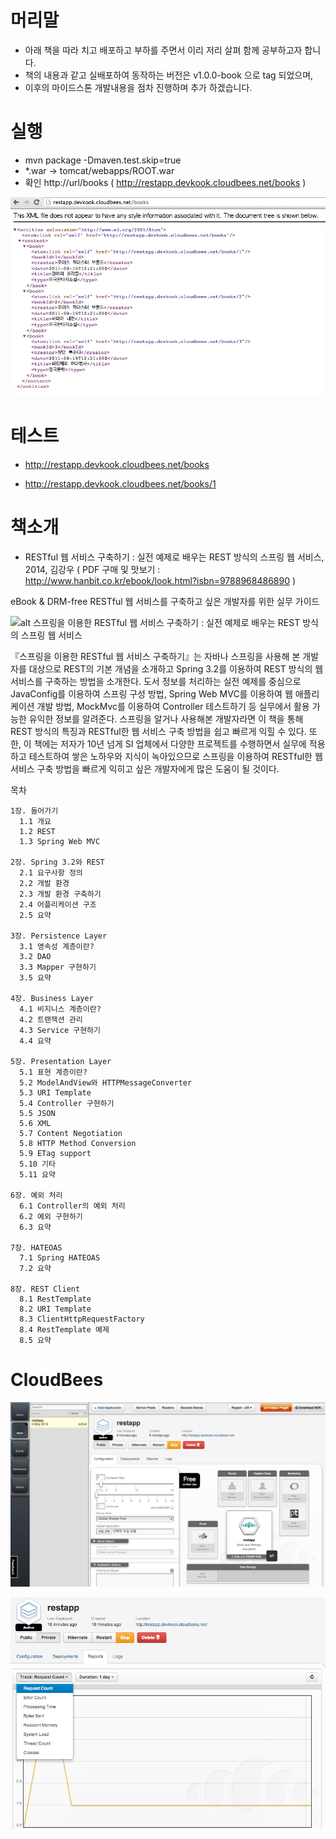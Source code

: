 # 머리말
* 아래 책을 따라 치고 배포하고 부하를 주면서 이리 저리 살펴 함께 공부하고자 합니다.
* 책의 내용과 같고 실배포하여 동작하는 버전은 v1.0.0-book 으로 tag 되었으며,
* 이후의 마이드스톤 개발내용을 점차 진행하며 추가 하겠습니다.

# 실행
* mvn package -Dmaven.test.skip=true
* *.war -> tomcat/webapps/ROOT.war
* 확인 http://url/books ( http://restapp.devkook.cloudbees.net/books )

![in_chrome](https://raw.githubusercontent.com/devkook/book-restapp-all/master/share/image/test_chrom_books.png)

# 테스트
* http://restapp.devkook.cloudbees.net/books


* http://restapp.devkook.cloudbees.net/books/1

# 책소개
* RESTful 웹 서비스 구축하기 : 실전 예제로 배우는 REST 방식의 스프링 웹 서비스, 2014, 김강우 ( PDF 구매 및 맛보기 : http://www.hanbit.co.kr/ebook/look.html?isbn=9788968486890 )

eBook & DRM-free
RESTful 웹 서비스를 구축하고 싶은 개발자를 위한 실무 가이드

![alt 스프링을 이용한 RESTful 웹 서비스 구축하기 : 실전 예제로 배우는 REST 방식의 스프링 웹 서비스](http://image.hanbit.co.kr/ebookcover/m_9788968486890.gif)

『스프링을 이용한 RESTful 웹 서비스 구축하기』는 자바나 스프링을 사용해 본 개발자를 대상으로 REST의 기본 개념을 소개하고 Spring 3.2를 이용하여 REST 방식의 웹 서비스를 구축하는 방법을 소개한다. 
도서 정보를 처리하는 실전 예제를 중심으로 JavaConfig를 이용하여 스프링 구성 방법, Spring Web MVC를 이용하여 웹 애플리케이션 개발 방법, MockMvc를 이용하여 Controller 테스트하기 등 실무에서 활용 가능한 유익한 정보를 알려준다. 스프링을 알거나 사용해본 개발자라면 이 책을 통해 REST 방식의 특징과 RESTful한 웹 서비스 구축 방법을 쉽고 빠르게 익힐 수 있다. 
또한, 이 책에는 저자가 10년 넘게 SI 업체에서 다양한 프로젝트를 수행하면서 실무에 적용하고 테스트하여 쌓은 노하우와 지식이 녹아있으므로 스프링을 이용하여 RESTful한 웹 서비스 구축 방법을 빠르게 익히고 싶은 개발자에게 많은 도움이 될 것이다.

목차

```
1장. 들어가기
  1.1 개요
  1.2 REST
  1.3 Spring Web MVC

2장. Spring 3.2와 REST
  2.1 요구사항 정의
  2.2 개발 환경
  2.3 개발 환경 구축하기
  2.4 어플리케이션 구조
  2.5 요약

3장. Persistence Layer
  3.1 영속성 계층이란?
  3.2 DAO
  3.3 Mapper 구현하기
  3.5 요약

4장. Business Layer
  4.1 비지니스 계층이란?
  4.2 트랜잭션 관리
  4.3 Service 구현하기
  4.4 요약

5장. Presentation Layer
  5.1 표현 계층이란?
  5.2 ModelAndView와 HTTPMessageConverter
  5.3 URI Template
  5.4 Controller 구현하기
  5.5 JSON
  5.6 XML
  5.7 Content Negotiation
  5.8 HTTP Method Conversion
  5.9 ETag support
  5.10 기타
  5.11 요약

6장. 예외 처리
  6.1 Controller의 예외 처리
  6.2 예외 구현하기
  6.3 요약

7장. HATEOAS
  7.1 Spring HATEOAS
  7.2 요약

8장. REST Client
  8.1 RestTemplate
  8.2 URI Template
  8.3 ClientHttpRequestFactory
  8.4 RestTemplate 예제
  8.5 요약
```

# CloudBees
![apps_architecture](https://raw.githubusercontent.com/devkook/book-restapp-all/master/share/image/cloudbees_AppsPortal.png)

![report](https://raw.githubusercontent.com/devkook/book-restapp-all/master/share/image/cloudbees_report.png)